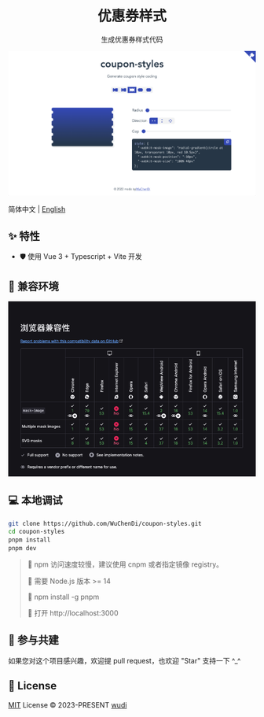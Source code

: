 <h1 align="center">优惠券样式</h1>

<p align="center">生成优惠券样式代码</p>

[![image](./screenshots/indexNew.png)](https://wuchendi.github.io/coupon-styles/)

简体中文 | [English](./README.md)

## ✨ 特性

- 🛡 使用 Vue 3 + Typescript + Vite 开发

## 🎯 兼容环境

[![image](./screenshots/browser_compatibility-zh_CN.png)](https://developer.mozilla.org/zh-CN/docs/Web/CSS/mask-image#%E6%B5%8F%E8%A7%88%E5%99%A8%E5%85%BC%E5%AE%B9%E6%80%A7)

## 💻 本地调试

```bash
git clone https://github.com/WuChenDi/coupon-styles.git
cd coupon-styles
pnpm install
pnpm dev
```

> 📢 npm 访问速度较慢，建议使用 cnpm 或者指定镜像 registry。
>
> 📢 需要 Node.js 版本 >= 14
>
> 📢 npm install -g pnpm
>
> 📢 打开 http://localhost:3000

## 🤝 参与共建

如果您对这个项目感兴趣，欢迎提 pull request，也欢迎 "Star" 支持一下 ^\_^

## 📜 License

[MIT](./LICENSE) License &copy; 2023-PRESENT [wudi](https://github.com/WuChenDi)

<!-- ↓ Reference -->
<!-- https://github.com/XboxYan/coupon -->
<!-- https://github.com/alibaba/lowcode-engine.git -->
